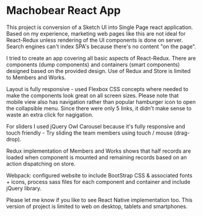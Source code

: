 # Machobear React App
This project is conversion of a Sketch UI into Single Page react application. Based on my experience, marketing web pages like this are not ideal for React-Redux unless rendering of the UI components is done on server. Search engines can't index SPA's because there's no content "on the page". 

I tried to create an app covering all basic aspects of React-Redux. There are components (dump components) and containers (smart components) designed based on the provided design. Use of Redux and Store is limited to Members and Works.

Layout is fully responsive - used Flexbox CSS concepts where needed to make the components look great on all screen sizes. Please note that mobile view also has navigation rather than popular hamburger icon to open the collapsible menu. Since there were only 5 links, it didn't make sense to waste an extra click for nagigation. 

For sliders I used jQuery Owl Carousel because it's fully responsive and touch friendly - Try sliding the team members using touch / mouse (drag-drop). 

Redux implementation of Members and Works shows that half records are loaded when component is mounted and remaining records based on an action dispatching on store. 

Webpack: configured website to include BootStrap CSS & associated fonts + icons, process sass files for each component and container and include jQuery library. 

Please let me know if you like to see React Native implementation too. This version of project is limited to web on desktop, tablets and smartphones. 



